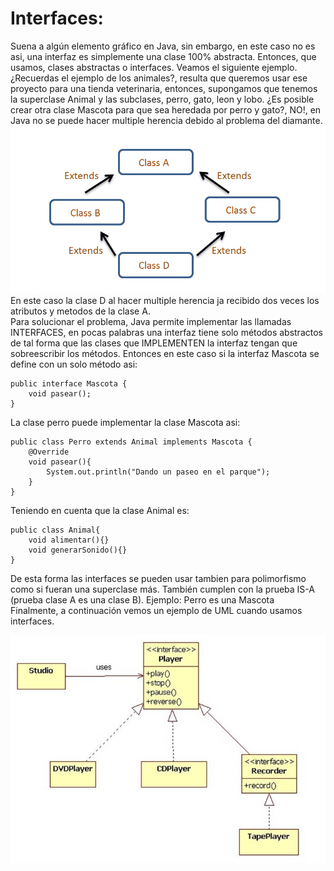 # Interfaces:

Suena a algún elemento gráfico en Java, sin embargo, en este caso no es asi, una interfaz es simplemente una clase 100% abstracta. Entonces, que usamos, clases abstractas o interfaces. Veamos el siguiente ejemplo. </br>
¿Recuerdas el ejemplo de los animales?, resulta que queremos usar ese proyecto para una tienda veterinaria, entonces, supongamos que tenemos la superclase Animal y las subclases, perro, gato, leon y lobo. ¿Es posible crear otra clase Mascota para que sea heredada por perro y gato?, NO!, en Java no se puede hacer multiple herencia debido al problema del diamante.
</br>
![diamante](./diamont.png)
</br>
En este caso la clase D al hacer multiple herencia ja recibido dos veces los atributos y metodos de la clase A. </br>
Para solucionar el problema, Java permite implementar las llamadas INTERFACES, en pocas palabras una interfaz tiene solo métodos abstractos de tal forma que las clases que IMPLEMENTEN la interfaz tengan que sobreescribir los métodos.
Entonces en este caso si la interfaz Mascota se define con un solo método asi:

```
public interface Mascota {
    void pasear();
}
```
La clase perro puede implementar la clase Mascota asi:
```
public class Perro extends Animal implements Mascota {
    @Override
    void pasear(){
        System.out.println("Dando un paseo en el parque");
    }
}
```
Teniendo en cuenta que la clase Animal es:
```
public class Animal{
    void alimentar(){}
    void generarSonido(){}
}
```
De esta forma las interfaces se pueden usar tambien para polimorfismo como si fueran una superclase más. También cumplen con la prueba IS-A (prueba clase A es una clase B).
Ejemplo: Perro es una Mascota
</br>
Finalmente, a continuación vemos un ejemplo de UML cuando usamos interfaces.

![uml](./uml.PNG)

